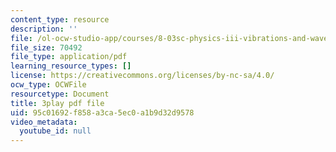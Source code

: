 ```yaml
---
content_type: resource
description: ''
file: /ol-ocw-studio-app/courses/8-03sc-physics-iii-vibrations-and-waves-fall-2016/95c01692f858a3ca5ec0a1b9d32d9578_1JeBWHzrRD4.pdf
file_size: 70492
file_type: application/pdf
learning_resource_types: []
license: https://creativecommons.org/licenses/by-nc-sa/4.0/
ocw_type: OCWFile
resourcetype: Document
title: 3play pdf file
uid: 95c01692-f858-a3ca-5ec0-a1b9d32d9578
video_metadata:
  youtube_id: null
---
```

